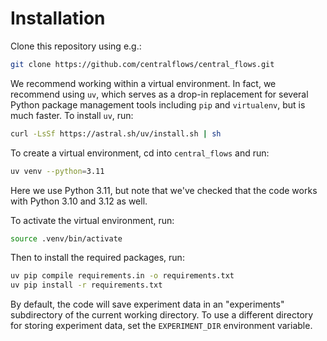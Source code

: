 # Installation
Clone this repository using e.g.:
```bash
git clone https://github.com/centralflows/central_flows.git
```
We recommend working within a virtual environment.  In fact, we recommend using `uv`, which serves as a drop-in replacement for several Python package management tools including `pip` and `virtualenv`, but is much faster.
To install `uv`, run:
```bash
curl -LsSf https://astral.sh/uv/install.sh | sh
```
To create a virtual environment, cd into `central_flows` and run:
```bash
uv venv --python=3.11
```
Here we use Python 3.11, but note that we've checked that the code works with Python 3.10 and 3.12 as well.

To activate the virtual environment, run:
```bash
source .venv/bin/activate
```
Then to install the required packages, run:
```bash
uv pip compile requirements.in -o requirements.txt 
uv pip install -r requirements.txt
```

By default, the code will save experiment data in an "experiments" subdirectory of the current working directory.  To use a different directory for storing experiment data, set the `EXPERIMENT_DIR` environment variable.

